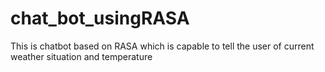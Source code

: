 # chat_bot_usingRASA
This is chatbot based on  RASA which is capable to tell the user of current weather situation and temperature
